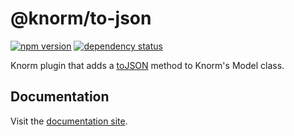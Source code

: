 # @knorm/to-json

[![npm version](https://badge.fury.io/js/%40knorm%2Fto-json.svg)](https://badge.fury.io/js/%40knorm%2Fto-json)
[![dependency status](https://david-dm.org/knorm/to-json.svg)](https://david-dm.org/knorm/to-json)

Knorm plugin that adds a
[toJSON](https://developer.mozilla.org/en-US/docs/Web/JavaScript/Reference/Global_Objects/JSON/stringify#toJSON()_behavior)
method to Knorm's Model class.

## Documentation

Visit the [documentation site](https://knorm.netlify.app).
